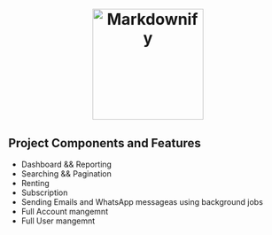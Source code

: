 <h1 align="center">
  <br>
  <a href="http://www.amitmerchant.com/electron-markdownify"><img src="https://res.cloudinary.com/askerhub/image/upload/v1704565759/logo-sm_xhh4sq_pzkm6r.png" alt="Markdownify" width="200"></a>
</h1>





<p align="center">


</p>

## Project Components and Features
* Dashboard && Reporting</br>
* Searching && Pagination</br> 
* Renting</br>
* Subscription</br>
* Sending Emails and WhatsApp messageas using background jobs</br>
* Full Account mangemnt</br>
* Full User mangemnt</br>


 
